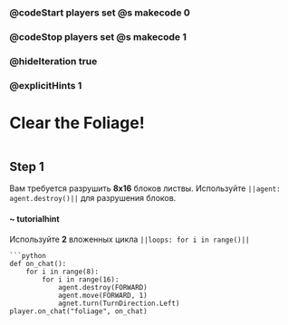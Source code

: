 ### @codeStart players set @s makecode 0
### @codeStop players set @s makecode 1

### @hideIteration true 
### @explicitHints 1


# Clear the Foliage!

```python
```

## Step 1
Вам требуется разрушить **8х16** блоков листвы. Используйте ``||agent: agent.destroy()||`` для разрушения блоков. 
#### ~ tutorialhint 
Используйте **2** вложенных цикла ``||loops: for i in range()||``


```ghost
```python
def on_chat():
    for i in range(8):
        for i in range(16):
            agent.destroy(FORWARD)
            agent.move(FORWARD, 1)
            agnet.turn(TurnDirection.Left)
player.on_chat("foliage", on_chat)

``` 
